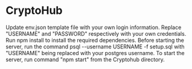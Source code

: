 # CryptoHub

Update env.json template file with your own login information. Replace "USERNAME" and "PASSWORD" respectively with your own credentials. 
Run npm install to install the required dependencies. 
Before starting the server, run the command psql --username USERNAME -f setup.sql with "USERNAME" being replaced with your postgres username.
To start the server, run command "npm start" from the Cryptohub directory.
